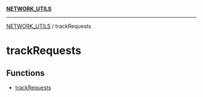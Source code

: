 [**NETWORK_UTILS**](../README.md)

***

[NETWORK_UTILS](../README.md) / trackRequests

# trackRequests

## Functions

- [trackRequests](functions/trackRequests.md)
